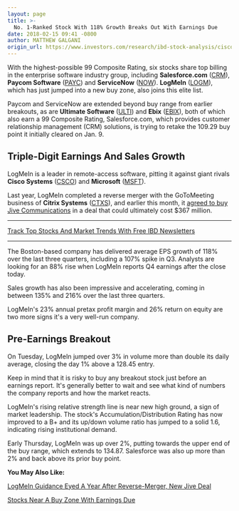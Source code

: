 ```yaml
---
layout: page
title: >-
  No. 1-Ranked Stock With 118% Growth Breaks Out With Earnings Due
date: 2018-02-15 09:41 -0800
author: MATTHEW GALGANI
origin_url: https://www.investors.com/research/ibd-stock-analysis/cisco-and-microsoft-rival-logmein-enters-buy-zone-with-q4-earnings-due/
---
```





With the highest-possible 99 Composite Rating, six stocks share top billing in the enterprise software industry group, including **Salesforce.com** ([CRM](https://research.investors.com/quote.aspx?symbol=CRM)), **Paycom Software** ([PAYC](https://research.investors.com/quote.aspx?symbol=PAYC)) and **ServiceNow** ([NOW](https://research.investors.com/quote.aspx?symbol=NOW)). **LogMeIn** ([LOGM](https://research.investors.com/quote.aspx?symbol=LOGM)), which has just jumped into a new buy zone, also joins this elite list.









 
 
 Paycom and ServiceNow are extended beyond buy range from earlier breakouts, as are **Ultimate Software** ([ULTI](https://research.investors.com/quote.aspx?symbol=ULTI)) and **Ebix** ([EBIX](https://research.investors.com/quote.aspx?symbol=EBIX)), both of which also earn a 99 Composite Rating,
Salesforce.com, which provides customer relationship management (CRM) solutions, is trying to retake the 109.29 buy point it initially cleared on Jan. 9.


Triple-Digit Earnings And Sales Growth
--------------------------------------


LogMeIn is a leader in remote-access software, pitting it against giant rivals **Cisco Systems** ([CSCO](https://research.investors.com/quote.aspx?symbol=CSCO)) and **Microsoft** ([MSFT](https://research.investors.com/quote.aspx?symbol=MSFT)).


Last year, LogMeIn completed a reverse merger with the GoToMeeting business of **Citrix Systems** ([CTXS](https://research.investors.com/quote.aspx?symbol=CTXS)), and earlier this month, it [agreed to buy Jive Communications](https://www.bizjournals.com/boston/news/2018/02/08/logmein-pays-up-to-357-for-rival-to-boston-based.html) in a deal that could ultimately cost $367 million.




---


[Track Top Stocks And Market Trends With Free IBD Newsletters](https://shop.investors.com/offer/splashresponsive.aspx?id=ibd-newsletters&src=A00332A&intcode=NewsletterSignup_Editorial_Track)


---


The Boston-based company has delivered average EPS growth of 118% over the last three quarters, including a 107% spike in Q3. Analysts are looking for an 88% rise when LogMeIn reports Q4 earnings after the close today.


Sales growth has also been impressive and accelerating, coming in between 135% and 216% over the last three quarters.


LogMeIn's 23% annual pretax profit margin and 26% return on equity are two more signs it's a very well-run company.


Pre-Earnings Breakout
---------------------


On Tuesday, LogMeIn jumped over 3% in volume more than double its daily average, closing the day 1% above a 128.45 entry.



Keep in mind that it is risky to buy any breakout stock just before an earnings report. It's generally better to wait and see what kind of numbers the company reports and how the market reacts.


LogMeIn's rising relative strength line is near new high ground, a sign of market leadership. The stock's Accumulation/Distribution Rating has now improved to a B+ and its up/down volume ratio has jumped to a solid 1.6, indicating rising institutional demand.


Early Thursday, LogMeIn was up over 2%, putting towards the upper end of the buy range, which extends to 134.87. Salesforce was also up more than 2% and back above its prior buy point.


**You May Also Like:**


[LogMeIn Guidance Eyed A Year After Reverse-Merger, New Jive Deal](https://www.investors.com/news/technology/logmein-guidance-eyed-a-year-after-reverse-merger-new-jive-deal/)


[Stocks Near A Buy Zone With Earnings Due](https://www.investors.com/research/earnings-calendar-analyst-estimates-stocks-to-watch/)


 




